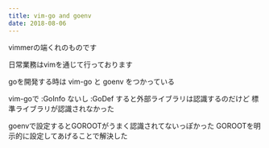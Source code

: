 ```yaml
---
title: vim-go and goenv
date: 2018-08-06
---
```


vimmerの端くれのものです

日常業務はvimを通じて行っております

goを開発する時は vim-go と goenv をつかっている

vim-goで :GoInfo ないし :GoDef すると外部ライブラリは認識するのだけど
標準ライブラリが認識されなかった

goenvで設定するとGOROOTがうまく認識されてないっぽかった
GOROOTを明示的に設定してあげることで解決した


